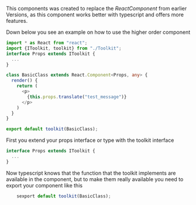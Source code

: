 This components was created to replace the *ReactComponent* from earlier Versions, 
as this component works better with typescript and offers more features.

Down below you see an example on how to use the higher order component
```typescript jsx
import * as React from "react";
import {IToolkit, toolkit} from "./Toolkit";
interface Props extends IToolkit {
  ...
}

class BasicClass extends React.Component<Props, any> {
  render() {
    return (
      <p>
        {this.props.translate("test_message")}
      </p>
    )
  }
}

export default toolkit(BasicClass);
```

First you extend your props interface or type with the toolkit interface 

```typescript jsx
interface Props extends IToolkit {
  ...
}
``` 

Now typescript knows that the function that the toolkit implements are available in the component,
but to make them really available you need to export your component like this

``` typescript jsx
    sexport default toolkit(BasicClass);
```